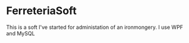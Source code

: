 # FerreteriaSoft

This is a soft I've started for administation of an ironmongery.
I use WPF and MySQL
